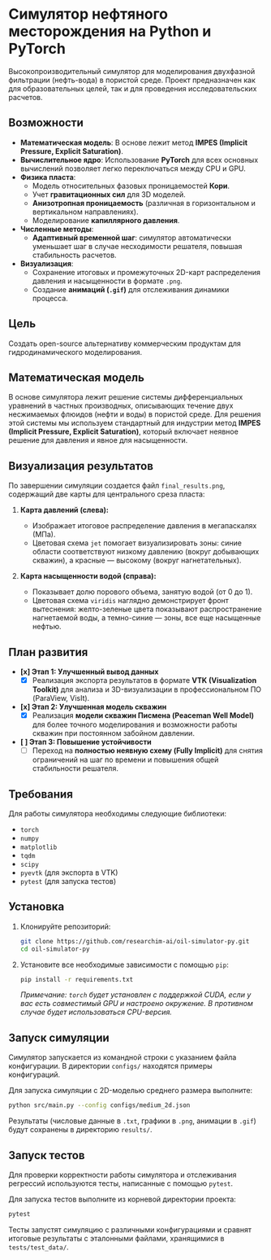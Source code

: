 # Симулятор нефтяного месторождения на Python и PyTorch

Высокопроизводительный симулятор для моделирования двухфазной фильтрации (нефть-вода) в пористой среде. Проект предназначен как для образовательных целей, так и для проведения исследовательских расчетов.

## Возможности
- **Математическая модель**: В основе лежит метод **IMPES (Implicit Pressure, Explicit Saturation)**.
- **Вычислительное ядро**: Использование **PyTorch** для всех основных вычислений позволяет легко переключаться между CPU и GPU.
- **Физика пласта**:
    - Модель относительных фазовых проницаемостей **Кори**.
    - Учет **гравитационных сил** для 3D моделей.
    - **Анизотропная проницаемость** (различная в горизонтальном и вертикальном направлениях).
    - Моделирование **капиллярного давления**.
- **Численные методы**:
    - **Адаптивный временной шаг**: симулятор автоматически уменьшает шаг в случае несходимости решателя, повышая стабильность расчетов.
- **Визуализация**:
    - Сохранение итоговых и промежуточных 2D-карт распределения давления и насыщенности в формате `.png`.
    - Создание **анимаций (`.gif`)** для отслеживания динамики процесса.

## Цель

Создать open-source альтернативу коммерческим продуктам для гидродинамического моделирования.

## Математическая модель

В основе симулятора лежит решение системы дифференциальных уравнений в частных производных, описывающих течение двух несжимаемых флюидов (нефти и воды) в пористой среде. Для решения этой системы мы используем стандартный для индустрии метод **IMPES (Implicit Pressure, Explicit Saturation)**, который включает неявное решение для давления и явное для насыщенности.

## Визуализация результатов

По завершении симуляции создается файл `final_results.png`, содержащий две карты для центрального среза пласта:

1.  **Карта давлений (слева):**
    -   Изображает итоговое распределение давления в мегапаскалях (МПа).
    -   Цветовая схема `jet` помогает визуализировать зоны: синие области соответствуют низкому давлению (вокруг добывающих скважин), а красные — высокому (вокруг нагнетательных).

2.  **Карта насыщенности водой (справа):**
    -   Показывает долю порового объема, занятую водой (от 0 до 1).
    -   Цветовая схема `viridis` наглядно демонстрирует фронт вытеснения: желто-зеленые цвета показывают распространение нагнетаемой воды, а темно-синие — зоны, все еще насыщенные нефтью.

## План развития

- **[x] Этап 1: Улучшенный вывод данных**
    - [x] Реализация экспорта результатов в формате **VTK (Visualization Toolkit)** для анализа и 3D-визуализации в профессиональном ПО (ParaView, VisIt).
- **[x] Этап 2: Улучшенная модель скважин**
    - [x] Реализация **модели скважин Писмена (Peaceman Well Model)** для более точного моделирования и возможности работы скважин при постоянном забойном давлении.
- **[ ] Этап 3: Повышение устойчивости**
    - [ ] Переход на **полностью неявную схему (Fully Implicit)** для снятия ограничений на шаг по времени и повышения общей стабильности решателя.

## Требования

Для работы симулятора необходимы следующие библиотеки:
- `torch`
- `numpy`
- `matplotlib`
- `tqdm`
- `scipy`
- `pyevtk` (для экспорта в VTK)
- `pytest` (для запуска тестов)

## Установка

1. Клонируйте репозиторий:
   ```bash
   git clone https://github.com/researchim-ai/oil-simulator-py.git
   cd oil-simulator-py
   ```

2. Установите все необходимые зависимости с помощью `pip`:
   ```bash
   pip install -r requirements.txt
   ```
   *Примечание: `torch` будет установлен с поддержкой CUDA, если у вас есть совместимый GPU и настроено окружение. В противном случае будет использоваться CPU-версия.*

## Запуск симуляции

Симулятор запускается из командной строки с указанием файла конфигурации. В директории `configs/` находятся примеры конфигураций.

Для запуска симуляции с 2D-моделью среднего размера выполните:
```bash
python src/main.py --config configs/medium_2d.json
```
Результаты (числовые данные в `.txt`, графики в `.png`, анимации в `.gif`) будут сохранены в директорию `results/`.

## Запуск тестов

Для проверки корректности работы симулятора и отслеживания регрессий используются тесты, написанные с помощью `pytest`.

Для запуска тестов выполните из корневой директории проекта:
```bash
pytest
```
Тесты запустят симуляцию с различными конфигурациями и сравнят итоговые результаты с эталонными файлами, хранящимися в `tests/test_data/`.